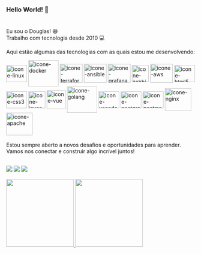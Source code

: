 
### Hello World! 👋
#
Eu sou o Douglas! 😄  <br>
Trabalho com tecnologia desde 2010 💻 

Aqui estão algumas das tecnologias com as quais estou me desenvolvendo: 
<div style= "display: inline_block">
  <img align="center" alt="icone-linux" height="45" width="55" src="https://cdn.jsdelivr.net/gh/devicons/devicon@latest/icons/linux/linux-original.svg" />
  <img align="center" alt="icone-docker" height="70" width="80" src="https://cdn.jsdelivr.net/gh/devicons/devicon@latest/icons/docker/docker-original.svg" />
  <img align="center" alt="icone-terraform" height="50" width="60" src="https://cdn.jsdelivr.net/gh/devicons/devicon@latest/icons/terraform/terraform-original.svg" />
  <img align="center" alt="icone-ansible" height="50" width="60" src="https://cdn.jsdelivr.net/gh/devicons/devicon@latest/icons/ansible/ansible-original.svg" />
  <img align="center" alt="icone-grafana" height="50" width="60" src="https://cdn.jsdelivr.net/gh/devicons/devicon@latest/icons/grafana/grafana-plain.svg" />
  <img align="center" alt="icone-zabbix" height="45" width="45" src="https://cdn.icon-icons.com/icons2/2699/PNG/512/zabbix_logo_icon_167937.png" />
  <img align="center" alt="icone-aws" height="50" width="60" src="https://cdn.jsdelivr.net/gh/devicons/devicon@latest/icons/amazonwebservices/amazonwebservices-plain-wordmark.svg" />
  <img align="center" alt="icone-html5" height="45" width="55" src="https://cdn.jsdelivr.net/gh/devicons/devicon@latest/icons/html5/html5-original.svg" />
  <img align="center" alt="icone-css3" height="45" width="55" src="https://cdn.jsdelivr.net/gh/devicons/devicon@latest/icons/css3/css3-original.svg" />
  <img align="center" alt="icone-javascript" height="45" width="45" src="https://cdn.jsdelivr.net/gh/devicons/devicon@latest/icons/javascript/javascript-plain.svg" />
  <img align="center" alt="icone-vue" height="50" width="50" src="https://cdn.jsdelivr.net/gh/devicons/devicon@latest/icons/vuejs/vuejs-original.svg" />
  <img align="center" alt="icone-golang" height="70" width="80" src="https://cdn.jsdelivr.net/gh/devicons/devicon@latest/icons/go/go-original-wordmark.svg" />
  <img align="center" alt="icone-vscode" height="45" width="55" src="https://cdn.jsdelivr.net/gh/devicons/devicon@latest/icons/vscode/vscode-original.svg" />
  <img align="center" alt="icone-postgres" height="45" width="55" src="https://cdn.jsdelivr.net/gh/devicons/devicon@latest/icons/postgresql/postgresql-original.svg" />
  <img align="center" alt="icone-postman" height="45" width="55" src="https://cdn.jsdelivr.net/gh/devicons/devicon@latest/icons/postman/postman-original.svg" />
  <img align="center" alt="icone-nginx" height="60" width="70" src="https://cdn.jsdelivr.net/gh/devicons/devicon@latest/icons/nginx/nginx-original.svg" />
  <img align="center" alt="icone-apache" height="60" width="70" src="https://cdn.jsdelivr.net/gh/devicons/devicon@latest/icons/apache/apache-original-wordmark.svg" />

</div>

<br>
Estou sempre aberto a novos desafios e oportunidades para aprender. Vamos nos conectar e construir algo incrível juntos!

##

<div>
  <a href=https://www.linkedin.com/in/douglastaylor20><img src=https://img.shields.io/badge/LinkedIn-0077B5?style=for-the-badge&logo=linkedin&logoColor=white></a>
  <a href=mailto:douglastaylor20@gmail.com><img src=https://img.shields.io/badge/-Gmail-%23333?style=for-the-badge&amp;logo=gmail&amp;logoColor=white></a>
  <a href=https://www.instagram.com/douglastaylorph/><img src=https://img.shields.io/badge/-Instagram-%23E4405F?style=for-the-badge&logo=instagram&logoColor=white></a>
</div>
<br>
</div>
<div>
<a href="https://github.com/douglastaylorb">
<img loading="lazy" height="180em" src="https://github-readme-stats.vercel.app/api/top-langs/?username=douglastaylorb&layout=compact&langs_count=7&theme=dark"/>
<img loading="lazy" height="180em" src="https://github-readme-stats.vercel.app/api?username=douglastaylorb&show_icons=true&theme=dark&rank_icon=github"/>
  <!-- * &count_private=true */ &include_all_commits=true -->
</div>
